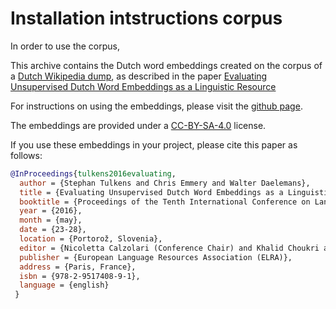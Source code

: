 # Installation intstructions corpus

In order to use the corpus, 

This archive contains the Dutch word embeddings created on the corpus of a [Dutch Wikipedia dump](https://dumps.wikimedia.org/nlwiki/20160501/), as described in the paper [Evaluating Unsupervised Dutch Word Embeddings as a Linguistic Resource](http://www.lrec-conf.org/proceedings/lrec2016/pdf/1026_Paper.pdf)

For instructions on using the embeddings, please visit the [github page](https://github.com/clips/dutchembeddings).

The embeddings are provided under a [CC-BY-SA-4.0](https://creativecommons.org/licenses/by-sa/4.0/) license.

If you use these embeddings in your project, please cite this paper as follows:

```bibtex
@InProceedings{tulkens2016evaluating,
  author = {Stephan Tulkens and Chris Emmery and Walter Daelemans},
  title = {Evaluating Unsupervised Dutch Word Embeddings as a Linguistic Resource},
  booktitle = {Proceedings of the Tenth International Conference on Language Resources and Evaluation (LREC 2016)},
  year = {2016},
  month = {may},
  date = {23-28},
  location = {Portorož, Slovenia},
  editor = {Nicoletta Calzolari (Conference Chair) and Khalid Choukri and Thierry Declerck and Marko Grobelnik and Bente Maegaard and Joseph Mariani and Asuncion Moreno and Jan Odijk and Stelios Piperidis},
  publisher = {European Language Resources Association (ELRA)},
  address = {Paris, France},
  isbn = {978-2-9517408-9-1},
  language = {english}
 }
 ```
